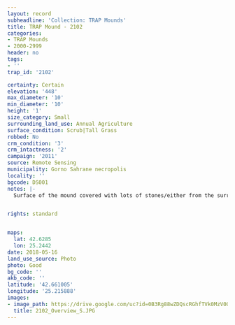 ```yaml
---
layout: record
subheadline: 'Collection: TRAP Mounds'
title: TRAP Mound - 2102
categories:
- TRAP Mounds
- 2000-2999
header: no
tags:
- ''
trap_id: '2102'

certainty: Certain
elevation: '448'
max_diameter: '10'
min_diameter: '10'
height: '1'
size_category: Small
surrounding_land_use: Annual Agriculture
surface_condition: Scrub|Tall Grass
robbed: No
crm_condition: '3'
crm_intactness: '2'
campaign: '2011'
source: Remote Sensing
municipality: Gorno Sahrane necropolis
locality: ''
bgcode: DS001
notes: |-
  Surface of the mound covered with lots of stones/either from the surrounding pasture or from the mound.


rights: standard


maps:
  lat: 42.6285
  lon: 25.2442
date: 2018-05-16
land_use_source: Photo
photo: Good
bg_code: ''
akb_code: ''
latitude: '42.661005'
longitude: '25.215888'
images:
- image_path: https://drive.google.com/uc?id=0B3Rg88wZDQscRGhfTVk0MzV0Qkk
  title: 2102_Overview_S.JPG
---
```

